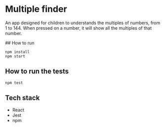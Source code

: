 # Multiple finder

An app designed for children to understands the multiples of numbers, from 1 to 144. When pressed on a number, it will show all the multiples of that number.

## How to run

```
npm install
npm start
```

## How to run the tests

```
npm test
```

## Tech stack

- React
- Jest
- npm
